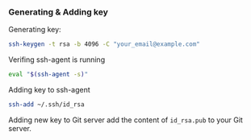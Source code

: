 ### Generating & Adding key
Generating key:
```bash
ssh-keygen -t rsa -b 4096 -C "your_email@example.com"
```

Verifing ssh-agent is running
```bash
eval "$(ssh-agent -s)"
```

Adding key to ssh-agent
```bash
ssh-add ~/.ssh/id_rsa
```

Adding new key to Git server
add the content of `id_rsa.pub` to your Git server. 
